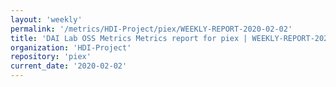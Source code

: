 ```yaml
---
layout: 'weekly'
permalink: '/metrics/HDI-Project/piex/WEEKLY-REPORT-2020-02-02'
title: 'DAI Lab OSS Metrics Metrics report for piex | WEEKLY-REPORT-2020-02-02'
organization: 'HDI-Project'
repository: 'piex'
current_date: '2020-02-02'
---
```

